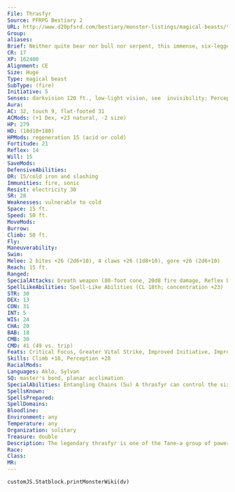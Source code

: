 ```yaml
---
File: Thrasfyr
Source: PFRPG Bestiary 2
URL: http://www.d20pfsrd.com/bestiary/monster-listings/magical-beasts/thrasfyr
Group: 
aliases: 
Brief: Neither quite bear nor bull nor serpent, this immense, six-legged creature is bound in chains and covered with scintillating red scales.
CR: 17
XP: 102400
Alignment: CE
Size: Huge
Type: magical beast
SubType: (fire)
Initiative: 5
Senses: darkvision 120 ft., low-light vision, see  invisibility; Perception +28
Aura: 
AC: 32, touch 9, flat-footed 31
ACMods: (+1 Dex, +23 natural, -2 size)
HP: 279
HD: (18d10+180)
HPMods: regeneration 15 (acid or cold)
Fortitude: 21
Reflex: 14
Will: 15
SaveMods: 
DefensiveAbilities: 
DR: 15/cold iron and slashing
Immunities: fire, sonic
Resist: electricity 30
SR: 28
Weaknesses: vulnerable to cold
Space: 15 ft.
Speed: 50 ft.
MoveMods: 
Burrow: 
Climb: 50 ft.
Fly: 
Maneuverability: 
Swim: 
Melee: 2 bites +26 (2d6+10), 4 claws +26 (1d8+10), gore +26 (2d6+10)
Reach: 15 ft.
Ranged: 
SpecialAttacks: breath weapon (80-foot cone, 20d8 fire damage, Reflex DC 29 half, usable once every 1d4 rounds), entangling chains, powerful charge (gore, 4d8+24)
SpellLikeAbilities: Spell-Like Abilities (CL 18th; concentration +23)  Constant-air walk, see invisibility  1/day-greater teleport (self plus 50 lbs. of objects only, and only to a master's side)
STR: 30
DEX: 13
CON: 31
INT: 5
WIS: 24
CHA: 20
BAB: 18
CMB: 30
CMD: 41 (49 vs. trip)
Feats: Critical Focus, Greater Vital Strike, Improved Initiative, Improved Vital Strike, Iron Will, Lightning Reflexes, Power Attack, Staggering Critical, Vital Strike
Skills: Climb +18, Perception +28
RacialMods: 
Languages: Aklo, Sylvan
SQ: master's bond, planar acclimation
SpecialAbilities: Entangling Chains (Su) A thrasfyr can control the six chains that hang from its body as if they were its own limbs. As a standard action, it can cause these chains to snake outward to a radius of 30 feet. All creatures in this area take 10d6 points of slashing damage and become entangled-a DC 20 Reflex save halves the damage and negates the entangled condition. An entangled creature can escape with a DC 20 Reflex save or a DC 30 Escape Artist check made as a full- round action. The chains can also be sundered (hardness 10, hp 20, Break DC 28). The thrasfyr creates these chains from its own body-destroyed chains regrow in 24 hours.  The save DC is Dexterity-based.  Master's Bond (Su) A thrasfyr can form a bond with a willing creature by touching that creature. This allows the thrasfyr to communicate telepathically with the bonded creature with no range restriction (provided the thrasfyr and its master are on the same plane). Both thrasfyr and master can sense the other's condition as if both were under the effect of a status spell. A thrasfyr can maintain a bond with only one master at a time.  Planar Acclimation (Ex) A thrasfyr is always considered to be on its home plane, regardless of what plane it finds itself upon. It never gains the extraplanar subtype.
SpellsKnown: 
SpellsPrepared: 
SpellDomains: 
Bloodline: 
Environment: any
Temperature: any
Organization: solitary
Treasure: double
Description: The legendary thrasfyr is one of the Tane-a group of powerful monsters created by godlike beings from the primal world of the fey. A thrasfyr without a master prefers to dwell in rugged hilly regions, where it spends most of its time slumbering and dreaming-it is said that all thrasfyrs dream of themselves as graceful and beautiful fey, for legends say that the first thrasfyrs were created from such creatures as a form of punishment.
Race: 
Class: 
MR: 
---
```

```dataviewjs
customJS.Statblock.printMonsterWiki(dv)
```
